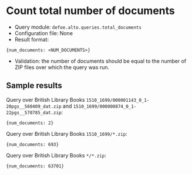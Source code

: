 # Count total number of documents

* Query module: `defoe.alto.queries.total_documents`
* Configuration file: None
* Result format:

```
{num_documents: <NUM_DOCUMENTS>}
```

* Validation: the number of documents should be equal to the number of ZIP files over which the query was run.

## Sample results

Query over British Library Books `1510_1699/000001143_0_1-20pgs__560409_dat.zip` and `1510_1699/000000874_0_1-22pgs__570785_dat.zip`:

```
{num_documents: 2}
```

Query over British Library Books `1510_1699/*.zip`:

```
{num_documents: 693}
```

Query over British Library Books `*/*.zip`:

```
{num_documents: 63701}
```
